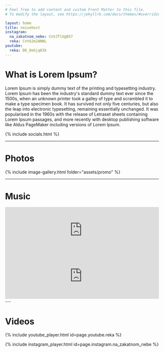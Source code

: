 ```yaml
---
# Feel free to add content and custom Front Matter to this file.
# To modify the layout, see https://jekyllrb.com/docs/themes/#overriding-theme-defaults

layout: home
title: noisehost
instagram:
  na_zakatnom_nebe: CnVJTlUgB57
  reka: Cnt62m2ANNL
youtube:
  reka: DD_8eGjq03k
---
```


# What is Lorem Ipsum?
Lorem Ipsum is simply dummy text of the printing and typesetting industry. Lorem Ipsum has been the industry's standard dummy text ever since the 1500s, when an unknown printer took a galley of type and scrambled it to make a type specimen book. It has survived not only five centuries, but also the leap into electronic typesetting, remaining essentially unchanged. It was popularised in the 1960s with the release of Letraset sheets containing Lorem Ipsum passages, and more recently with desktop publishing software like Aldus PageMaker including versions of Lorem Ipsum.

{% include socials.html %}

---

# Photos

{% include image-gallery.html folder="assets/promo" %}

---

# Music

<div width="fit-content">
<iframe 
  style="border: 0; width: 100%;" 
  src="https://bandcamp.com/EmbeddedPlayer/album=464641135/size=large/bgcol=ffffff/linkcol=0687f5/tracklist=false/artwork=small/transparent=true/" seamless>
  <a href="https://noisehost.bandcamp.com/album/-">пена by noisehost</a>
</iframe>
<iframe 
  style="border: 0; width: 100%;" 
  src="https://bandcamp.com/EmbeddedPlayer/track=3080292966/size=large/bgcol=ffffff/linkcol=0687f5/tracklist=false/artwork=small/transparent=true/" seamless>
  <a href="https://noisehost.bandcamp.com/track/--5">река by noisehost</a>
</iframe>
</div>
---

# Videos

{% include youtube_player.html id=page.youtube.reka %}

{% include instagram_player.html id=page.instagram.na_zakatnom_nebe %}